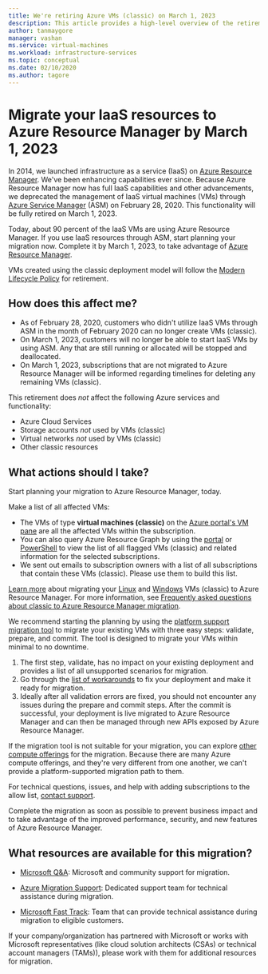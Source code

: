 ```yaml
---
title: We're retiring Azure VMs (classic) on March 1, 2023 
description: This article provides a high-level overview of the retirement of VMs created using the classic deployment model.
author: tanmaygore
manager: vashan
ms.service: virtual-machines
ms.workload: infrastructure-services
ms.topic: conceptual
ms.date: 02/10/2020
ms.author: tagore
---
```


# Migrate your IaaS resources to Azure Resource Manager by March 1, 2023 

In 2014, we launched infrastructure as a service (IaaS) on [Azure Resource Manager](https://azure.microsoft.com/features/resource-manager/). We've been enhancing capabilities ever since. Because Azure Resource Manager now has full IaaS capabilities and other advancements, we deprecated the management of IaaS virtual machines (VMs) through [Azure Service Manager](https://docs.microsoft.com/azure/virtual-machines/windows/migration-classic-resource-manager-faq#what-is-azure-service-manager-and-what-does-it-mean-by-classic) (ASM) on February 28, 2020. This functionality will be fully retired on March 1, 2023. 

Today, about 90 percent of the IaaS VMs are using Azure Resource Manager. If you use IaaS resources through ASM, start planning your migration now. Complete it by March 1, 2023, to take advantage of [Azure Resource Manager](../azure-resource-manager/management/index.yml).

VMs created using the classic deployment model will follow the [Modern Lifecycle Policy](https://support.microsoft.com/help/30881/modern-lifecycle-policy) for retirement.

## How does this affect me? 

- As of February 28, 2020, customers who didn't utilize IaaS VMs through ASM in the month of February 2020 can no longer create VMs (classic). 
- On March 1, 2023, customers will no longer be able to start IaaS VMs by using ASM. Any that are still running or allocated will be stopped and deallocated. 
- On March 1, 2023, subscriptions that are not migrated to Azure Resource Manager will be informed regarding timelines for deleting any remaining VMs (classic).  

This retirement does *not* affect the following Azure services and functionality: 
- Azure Cloud Services 
- Storage accounts *not* used by VMs (classic) 
- Virtual networks *not* used by VMs (classic) 
- Other classic resources

## What actions should I take? 

Start planning your migration to Azure Resource Manager, today. 

Make a list of all affected VMs: 

- The VMs of type **virtual machines (classic)** on the [Azure portal's VM pane](https://ms.portal.azure.com/#blade/HubsExtension/BrowseResourceBlade/resourceType/Microsoft.ClassicCompute%2FVirtualMachines) are all the affected VMs within the subscription. 
- You can also query Azure Resource Graph by using the [portal](https://portal.azure.com/#blade/HubsExtension/ArgQueryBlade/query/resources%0A%7C%20where%20type%20%3D%3D%20%22microsoft.classiccompute%2Fvirtualmachines%22) or [PowerShell](https://docs.microsoft.com/azure/governance/resource-graph/concepts/work-with-data) to view the list of all flagged VMs (classic) and related information for the selected subscriptions. 
- We sent out emails to subscription owners with a list of all subscriptions that contain these VMs (classic). Please use them to build this list. 

[Learn more](./windows/migration-classic-resource-manager-overview.md) about migrating your [Linux](./linux/migration-classic-resource-manager-plan.md) and [Windows](./windows/migration-classic-resource-manager-plan.md) VMs (classic) to Azure Resource Manager. For more information, see [Frequently asked questions about classic to Azure Resource Manager migration](./migration-classic-resource-manager-faq.md).

We recommend starting the planning by using the [platform support migration tool](https://docs.microsoft.com/azure/virtual-machines/windows/migration-classic-resource-manager-overview) to migrate your existing VMs with three easy steps: validate, prepare, and commit. The tool is designed to migrate your VMs within minimal to no downtime. 

1. The first step, validate, has no impact on your existing deployment and provides a list of all unsupported scenarios for migration. 
2. Go through the [list of workarounds](https://docs.microsoft.com/azure/virtual-machines/windows/migration-classic-resource-manager-overview#unsupported-features-and-configurations) to fix your deployment and make it ready for migration. 
3. Ideally after all validation errors are fixed, you should not encounter any issues during the prepare and commit steps. After the commit is successful, your deployment is live migrated to Azure Resource Manager and can then be managed through new APIs exposed by Azure Resource Manager. 

If the migration tool is not suitable for your migration, you can explore [other compute offerings](https://docs.microsoft.com/azure/architecture/guide/technology-choices/compute-decision-tree) for the migration. Because there are many Azure compute offerings, and they're very different from one another, we can't provide a platform-supported migration path to them.  

For technical questions, issues, and help with adding subscriptions to the allow list, [contact support](https://ms.portal.azure.com/#create/Microsoft.Support/Parameters/{"pesId":"6f16735c-b0ae-b275-ad3a-03479cfa1396","supportTopicId":"8a82f77d-c3ab-7b08-d915-776b4ff64ff4"}).

Complete the migration as soon as possible to prevent business impact and to take advantage of the improved performance, security, and new features of Azure Resource Manager. 

## What resources are available for this migration?

- [Microsoft Q&A](https://docs.microsoft.com/answers/topics/azure-virtual-machines-migration.html): Microsoft and community support for migration.

- [Azure Migration Support](https://ms.portal.azure.com/#create/Microsoft.Support/Parameters/{"pesId":"6f16735c-b0ae-b275-ad3a-03479cfa1396","supportTopicId":"1135e3d0-20e2-aec5-4ef0-55fd3dae2d58"}): Dedicated support team for technical assistance during migration.

- [Microsoft Fast Track](https://www.microsoft.com/fasttrack): Team that can provide technical assistance during migration to eligible customers. 

If your company/organization has partnered with Microsoft or works with Microsoft representatives (like cloud solution architects (CSAs) or technical account managers (TAMs)), please work with them for additional resources for migration. 

